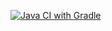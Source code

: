 [![Java CI with Gradle](https://github.com/Vaderiana/aqa-homeworks_web/actions/workflows/gradle.yml/badge.svg)](https://github.com/Vaderiana/aqa-homeworks_web/actions/workflows/gradle.yml)
